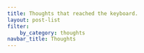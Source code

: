 ```yaml
---
title: Thoughts that reached the keyboard.
layout: post-list
filter:
    by_category: thoughts
navbar_title: Thoughts
---
```

